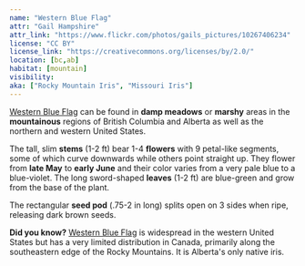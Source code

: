 ```yaml
---
name: "Western Blue Flag"
attr: "Gail Hampshire"
attr_link: "https://www.flickr.com/photos/gails_pictures/10267406234"
license: "CC BY"
license_link: "https://creativecommons.org/licenses/by/2.0/"
location: [bc,ab]
habitat: [mountain]
visibility:
aka: ["Rocky Mountain Iris", "Missouri Iris"]
---
```

[Western Blue Flag](/plants/westblue/) can be found in **damp meadows** or **marshy** areas in the **mountainous** regions of British Columbia and Alberta as well as the northern and western United States.

The tall, slim **stems** (1-2 ft) bear 1-4 **flowers** with 9 petal-like segments, some of which curve downwards while others point straight up. They flower from **late May** to **early June** and their color varies from a very pale blue to a blue-violet. The long sword-shaped **leaves** (1-2 ft) are blue-green and grow from the base of the plant.

The rectangular **seed pod** (.75-2 in long) splits open on 3 sides when ripe, releasing dark brown seeds.

**Did you know?** [Western Blue Flag](/plants/westblue/) is widespread in the western United States but has a very limited distribution in Canada, primarily along the southeastern edge of the Rocky Mountains. It is Alberta's only native iris.
